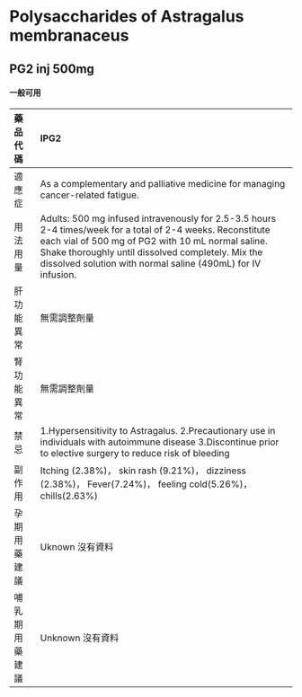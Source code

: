 # Polysaccharides of Astragalus membranaceus

## PG2 inj 500mg

#### 一般可用

| 藥品代碼       | IPG2                                                                                                                                                                                                                                                                                  |
|:---------------|:--------------------------------------------------------------------------------------------------------------------------------------------------------------------------------------------------------------------------------------------------------------------------------------|
| 適應症         | As a complementary and palliative medicine for managing cancer-related fatigue.                                                                                                                                                                                                       |
| 用法用量       | Adults: 500 mg infused intravenously for 2.5-3.5 hours 2-4 times/week for a total of 2-4 weeks. Reconstitute each vial of 500 mg of PG2 with 10 mL normal saline. Shake thoroughly until dissolved completely. Mix the dissolved solution with normal saline (490mL) for IV infusion. |
| 肝功能異常     | 無需調整劑量                                                                                                                                                                                                                                                                          |
| 腎功能異常     | 無需調整劑量                                                                                                                                                                                                                                                                          |
| 禁忌           | 1.Hypersensitivity to Astragalus. 2.Precautionary use in individuals with autoimmune disease 3.Discontinue prior to elective surgery to reduce risk of bleeding                                                                                                                       |
| 副作用         | Itching (2.38%)， skin rash (9.21%)， dizziness (2.38%)， Fever(7.24%)， feeling cold(5.26%)， chills(2.63%)                                                                                                                                                                          |
| 孕期用藥建議   | Uknown 沒有資料                                                                                                                                                                                                                                                                       |
| 哺乳期用藥建議 | Unknown 沒有資料                                                                                                                                                                                                                                                                      |

